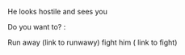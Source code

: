 He looks hostile and sees you

Do you want to? :

Run away (link to runwawy)
fight him ( link to fight)
